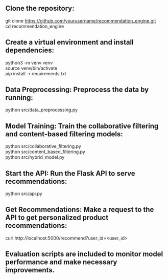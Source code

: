 ## Clone the repository:

git clone https://github.com/yourusername/recommendation_engine.git<br>
cd recommendation_engine<br>

## Create a virtual environment and install dependencies:

python3 -m venv venv<br>
source venv/bin/activate<br>
pip install -r requirements.txt<br>

## Data Preprocessing: Preprocess the data by running:

python src/data_preprocessing.py<br>

## Model Training: Train the collaborative filtering and content-based filtering models:

python src/collaborative_filtering.py<br>
python src/content_based_filtering.py<br>
python src/hybrid_model.py<br>

## Start the API: Run the Flask API to serve recommendations:

python src/api.py<br>

## Get Recommendations: Make a request to the API to get personalized product recommendations:

curl http://localhost:5000/recommend?user_id=<user_id><br>

## Evaluation scripts are included to monitor model performance and make necessary improvements.